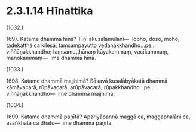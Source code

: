 # 2.3.1.14 Hīnattika

(1032.)

1697\. Katame dhammā hīnā? Tīṇi akusalamūlāni—  lobho, doso, moho; tadekaṭṭhā ca kilesā; taṃsampayutto vedanākkhandho…pe…  viññāṇakkhandho; taṃsamuṭṭhānaṃ kāyakammaṃ, vacīkammaṃ, manokammaṃ—  ime dhammā hīnā.

(1033.)

1698\. Katame dhammā majjhimā? Sāsavā kusalābyākatā dhammā kāmāvacarā, rūpāvacarā, arūpāvacarā, rūpakkhandho…pe…  viññāṇakkhandho—  ime dhammā majjhimā.

(1034.)

1699\. Katame dhammā paṇītā? Apariyāpannā maggā ca, maggaphalāni ca, asaṅkhatā ca dhātu—  ime dhammā paṇītā.
